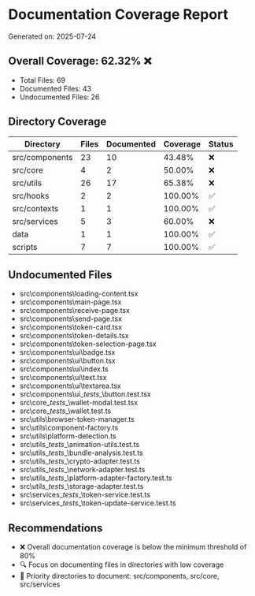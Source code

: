 # Documentation Coverage Report

Generated on: 2025-07-24

## Overall Coverage: 62.32% ❌

- Total Files: 69
- Documented Files: 43
- Undocumented Files: 26

## Directory Coverage

| Directory | Files | Documented | Coverage | Status |
|-----------|-------|------------|----------|--------|
| src/components | 23 | 10 | 43.48% | ❌ |
| src/core | 4 | 2 | 50.00% | ❌ |
| src/utils | 26 | 17 | 65.38% | ❌ |
| src/hooks | 2 | 2 | 100.00% | ✅ |
| src/contexts | 1 | 1 | 100.00% | ✅ |
| src/services | 5 | 3 | 60.00% | ❌ |
| data | 1 | 1 | 100.00% | ✅ |
| scripts | 7 | 7 | 100.00% | ✅ |

## Undocumented Files

- src\components\loading-content.tsx
- src\components\main-page.tsx
- src\components\receive-page.tsx
- src\components\send-page.tsx
- src\components\token-card.tsx
- src\components\token-details.tsx
- src\components\token-selection-page.tsx
- src\components\ui\badge.tsx
- src\components\ui\button.tsx
- src\components\ui\index.ts
- src\components\ui\text.tsx
- src\components\ui\textarea.tsx
- src\components\ui\__tests__\button.test.tsx
- src\core\__tests__\wallet-modal.test.tsx
- src\core\__tests__\wallet.test.ts
- src\utils\browser-token-manager.ts
- src\utils\component-factory.ts
- src\utils\platform-detection.ts
- src\utils\__tests__\animation-utils.test.ts
- src\utils\__tests__\bundle-analysis.test.ts
- src\utils\__tests__\crypto-adapter.test.ts
- src\utils\__tests__\network-adapter.test.ts
- src\utils\__tests__\platform-adapter-factory.test.ts
- src\utils\__tests__\storage-adapter.test.ts
- src\services\__tests__\token-service.test.ts
- src\services\__tests__\token-update-service.test.ts

## Recommendations

- ❌ Overall documentation coverage is below the minimum threshold of 80%
- 🔍 Focus on documenting files in directories with low coverage
- 🎯 Priority directories to document: src/components, src/core, src/services
